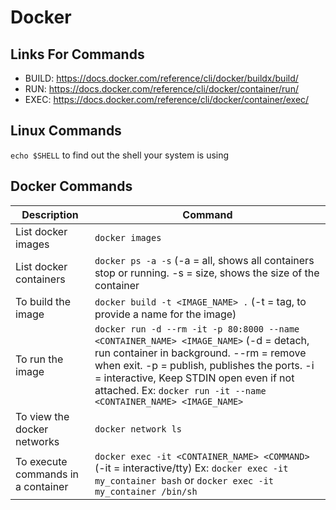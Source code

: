 # Docker

## Links For Commands
- BUILD: https://docs.docker.com/reference/cli/docker/buildx/build/
- RUN: https://docs.docker.com/reference/cli/docker/container/run/
- EXEC: https://docs.docker.com/reference/cli/docker/container/exec/

## Linux Commands
`echo $SHELL` to find out the shell your system is using

## Docker Commands

| Description                           | Command                                                                              |
|---------------------------------------|--------------------------------------------------------------------------------------|
| List docker images                    | `docker images`                                                                      |
| List docker containers                | `docker ps -a -s` (-a = all, shows all containers stop or running. -s = size, shows the size of the container |
| To build the image                    | `docker build -t <IMAGE_NAME> .`  (-t = tag, to provide a name for the image)        |
| To run the image                      | `docker run -d --rm -it -p 80:8000 --name <CONTAINER_NAME> <IMAGE_NAME>`  (-d = detach, run container in background. --rm = remove when exit. -p = publish, publishes the ports. -i = interactive, Keep STDIN open even if not attached.   Ex: `docker run -it --name <CONTAINER_NAME> <IMAGE_NAME>`                       |
| To view the docker networks           | `docker network ls`                                                                  | 
| To execute commands in a container    | `docker exec -it <CONTAINER_NAME> <COMMAND>` (-it = interactive/tty)  Ex: `docker exec -it my_container bash` or `docker exec -it my_container /bin/sh` |

